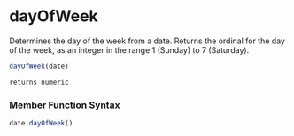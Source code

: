 # dayOfWeek

Determines the day of the week from a date. Returns the ordinal for the day of the week, as an integer in the range 1 (Sunday) to 7 (Saturday).

```javascript
dayOfWeek(date)
```

```javascript
returns numeric
```
### Member Function Syntax

```javascript
date.dayOfWeek()
```
